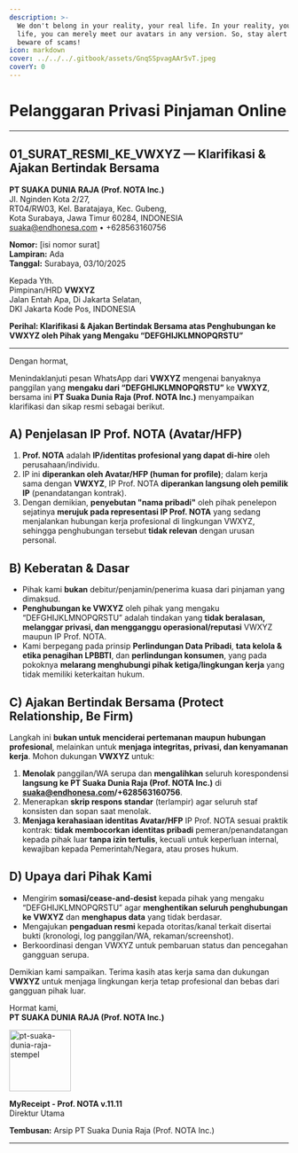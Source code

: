 ```yaml
---
description: >-
  We don't belong in your reality, your real life. In your reality, your real
  life, you can merely meet our avatars in any version. So, stay alert and
  beware of scams!
icon: markdown
cover: ../../../.gitbook/assets/GnqSSpvagAAr5vT.jpeg
coverY: 0
---
```


# Pelanggaran Privasi Pinjaman Online

---

## 01_SURAT_RESMI_KE_VWXYZ — Klarifikasi & Ajakan Bertindak Bersama

**PT SUAKA DUNIA RAJA (Prof. NOTA Inc.)**  
Jl. Nginden Kota 2/27,  
RT04/RW03, Kel. Baratajaya, Kec. Gubeng,  
Kota Surabaya, Jawa Timur 60284, INDONESIA  
suaka@endhonesa.com • +628563160756

**Nomor:** [isi nomor surat]  
**Lampiran:** Ada  
**Tanggal:** Surabaya, 03/10/2025

Kepada Yth.  
Pimpinan/HRD **VWXYZ**  
Jalan Entah Apa, Di Jakarta Selatan,   
DKI Jakarta Kode Pos, INDONESIA

**Perihal: Klarifikasi & Ajakan Bertindak Bersama atas Penghubungan ke VWXYZ oleh Pihak yang Mengaku “DEFGHIJKLMNOPQRSTU”**

---

Dengan hormat,

Menindaklanjuti pesan WhatsApp dari **VWXYZ** mengenai banyaknya panggilan yang **mengaku dari “DEFGHIJKLMNOPQRSTU”** ke **VWXYZ**, bersama ini **PT Suaka Dunia Raja (Prof. NOTA Inc.)** menyampaikan klarifikasi dan sikap resmi sebagai berikut.

## A) Penjelasan IP Prof. NOTA (Avatar/HFP)

1. **Prof. NOTA** adalah **IP/identitas profesional yang dapat di-hire** oleh perusahaan/individu.
2. IP ini **diperankan oleh Avatar/HFP (human for profile)**; dalam kerja sama dengan **VWXYZ**, IP Prof. NOTA **diperankan langsung oleh pemilik IP** (penandatangan kontrak).
3. Dengan demikian, **penyebutan "nama pribadi"** oleh pihak penelepon sejatinya **merujuk pada representasi IP Prof. NOTA** yang sedang menjalankan hubungan kerja profesional di lingkungan VWXYZ, sehingga penghubungan tersebut **tidak relevan** dengan urusan personal.

## B) Keberatan & Dasar

* Pihak kami **bukan** debitur/penjamin/penerima kuasa dari pinjaman yang dimaksud.
* **Penghubungan ke VWXYZ** oleh pihak yang mengaku “DEFGHIJKLMNOPQRSTU” adalah tindakan yang **tidak beralasan, melanggar privasi, dan mengganggu operasional/reputasi** VWXYZ maupun IP Prof. NOTA.
* Kami berpegang pada prinsip **Perlindungan Data Pribadi**, **tata kelola & etika penagihan LPBBTI**, dan **perlindungan konsumen**, yang pada pokoknya **melarang menghubungi pihak ketiga/lingkungan kerja** yang tidak memiliki keterkaitan hukum.

## C) Ajakan Bertindak Bersama (Protect Relationship, Be Firm)

Langkah ini **bukan untuk menciderai pertemanan maupun hubungan profesional**, melainkan untuk **menjaga integritas, privasi, dan kenyamanan kerja**. Mohon dukungan **VWXYZ** untuk:

1. **Menolak** panggilan/WA serupa dan **mengalihkan** seluruh korespondensi **langsung ke PT Suaka Dunia Raja (Prof. NOTA Inc.)** di **suaka@endhonesa.com/+628563160756**.
2. Menerapkan **skrip respons standar** (terlampir) agar seluruh staf konsisten dan sopan saat menolak.
3. **Menjaga kerahasiaan identitas Avatar/HFP** IP Prof. NOTA sesuai praktik kontrak: **tidak membocorkan identitas pribadi** pemeran/penandatangan kepada pihak luar **tanpa izin tertulis**, kecuali untuk keperluan internal, kewajiban kepada Pemerintah/Negara, atau proses hukum.

## D) Upaya dari Pihak Kami

* Mengirim **somasi/cease-and-desist** kepada pihak yang mengaku “DEFGHIJKLMNOPQRSTU” agar **menghentikan seluruh penghubungan ke VWXYZ** dan **menghapus data** yang tidak berdasar.
* Mengajukan **pengaduan resmi** kepada otoritas/kanal terkait disertai bukti (kronologi, log panggilan/WA, rekaman/screenshot).
* Berkoordinasi dengan VWXYZ untuk pembaruan status dan pencegahan gangguan serupa.

Demikian kami sampaikan. Terima kasih atas kerja sama dan dukungan **VWXYZ** untuk menjaga lingkungan kerja tetap profesional dan bebas dari gangguan pihak luar.

Hormat kami,  
**PT SUAKA DUNIA RAJA (Prof. NOTA Inc.)**

<img width="111" height="111" alt="pt-suaka-dunia-raja-stempel" src="https://github.com/user-attachments/assets/3e6e8446-e39c-496e-8473-de42c1aa96a3" />

**MyReceipt - Prof. NOTA v.11.11**  
Direktur Utama

**Tembusan:** Arsip PT Suaka Dunia Raja (Prof. NOTA Inc.)

---

